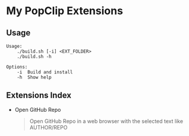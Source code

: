 # My PopClip Extensions

## Usage

```
Usage:
	./build.sh [-i] <EXT_FOLDER>
	./build.sh -h

Options:
	-i	Build and install
	-h	Show help
```

## Extensions Index

- Open GitHub Repo

  > Open GitHub Repo in a web browser with the selected text like AUTHOR/REPO
